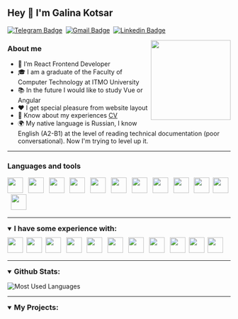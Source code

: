 ## Hey 🔷 I'm Galina Kotsar

[![Telegram Badge](https://img.shields.io/badge/-Telegram-306177?style=flat-square&logo=Telegram&logoColor=white)](https://t.me/g_kotsar)&#8287;
[![Gmail Badge](https://img.shields.io/badge/Gmail-306177?style=flat-square&logo=gmail&logoColor=white)](mailto:galiaprijimova@gmail.com)&#8287;
[![Linkedin Badge](https://img.shields.io/badge/-LinkedIn-306177?style=flat-square&logo=Linkedin&logoColor=white)](https://www.linkedin.com/in/galina-kotsar-6b1a24234/)

<img align='right' src="https://media.giphy.com/media/YPQ62IX4xd60xJDaBu/giphy.gif" width="180">

### About me
- 🌱 I’m React Frontend Developer
- 🎓 I am a graduate of the Faculty of Computer Technology at ITMO University
- 📚 In the future I would like to study Vue or Angular
- ❤️ I get special pleasure from website layout
- 📄 Know about my experiences [CV](cv-link)
- 🌍 My native language is Russian, I know English (A2-B1) at the level of reading technical documentation (poor conversational). Now I'm trying to level up it.

---
### Languages and tools
<div>
    <a title="React" margin="0 10 0 0">
        <img  height="35" width="35" src="https://cdn.jsdelivr.net/gh/devicons/devicon/icons/react/react-original-wordmark.svg" />
    </a>&#8287;
    <a title="Redux">
        <img  height="35" width="35" src="https://cdn.jsdelivr.net/gh/devicons/devicon/icons/redux/redux-original.svg" />
    </a>&#8287;
    <a title="Ant design">
        <img src="https://avatars1.githubusercontent.com/u/12101536?s=200&v=4" width="35" />
    </a>&#8287;
    <a title="Ant Design Charts">
        <img height="35" width="35" src ="https://avatars.githubusercontent.com/u/19199542?s=200&v=4">
    </a>&#8287;
    <a title="TypeScript">
        <img  height="35" width="35" src="https://cdn.jsdelivr.net/gh/devicons/devicon/icons/typescript/typescript-plain.svg" />
    </a>&#8287;
    <a title="JavaScript">
        <img  height="35" width="35" src="https://cdn.jsdelivr.net/gh/devicons/devicon/icons/javascript/javascript-plain.svg" />
    </a>&#8287;
    <a title="HTML 5">
        <img  height="35" width="35" src="https://cdn.jsdelivr.net/gh/devicons/devicon/icons/html5/html5-plain-wordmark.svg" />
    </a>&#8287;
    <a title="CSS 3">
        <img  height="35" width="35" src="https://cdn.jsdelivr.net/gh/devicons/devicon/icons/css3/css3-plain-wordmark.svg" />
    </a>&#8287;
    <a title="Git">
        <img  height="35" width="35" src="https://cdn.jsdelivr.net/gh/devicons/devicon/icons/git/git-plain.svg" />
    </a>&#8287;
    <a title="Webpack"><img width="35" height="35" src="https://cdn.jsdelivr.net/gh/devicons/devicon/icons/webpack/webpack-plain.svg" /></a>&#8287;
    <a title="Sass">
        <img  height="35" width="35" src="https://cdn.jsdelivr.net/gh/devicons/devicon/icons/sass/sass-original.svg" />
    </a>&#8287;
    <a title="Figma">
        <img  height="35" width="35" src="https://cdn.jsdelivr.net/gh/devicons/devicon/icons/figma/figma-original.svg" />
    </a>&#8287;
</div>

---

<details open>
    <summary style="margin-bottom:10px"><h3 style="display:inline;">I have some experience with:</h3></summary>
    <div>
        <a title="Pyhton"><img width="35" height="35" src="https://cdn.jsdelivr.net/gh/devicons/devicon/icons/python/python-original.svg"/></a>&#8287;
        <a title="Php"><img width="35" height="35" src="https://cdn.jsdelivr.net/gh/devicons/devicon/icons/php/php-plain.svg"/></a>&#8287;
        <a title="Bootstrap">
            <img width="35" height="35" src="https://cdn.jsdelivr.net/gh/devicons/devicon/icons/bootstrap/bootstrap-plain.svg" />
        </a>&#8287;
        <a title="Gulp">
            <img  height="35" width="35" src="https://cdn.jsdelivr.net/gh/devicons/devicon/icons/gulp/gulp-plain.svg" />
        </a>&#8287;
        <a title="Grunt">
            <img  width="35" height="35" src="https://cdn.jsdelivr.net/gh/devicons/devicon/icons/grunt/grunt-original.svg" />
        </a>&#8287;
        <a title="Less">
            <img  height="35" width="35" src="https://cdn.jsdelivr.net/gh/devicons/devicon/icons/less/less-plain-wordmark.svg" />
        </a>&#8287;
        <a title="Photoshop">
            <img  height="35" width="35" src="https://cdn.jsdelivr.net/gh/devicons/devicon/icons/photoshop/photoshop-line.svg" />
        </a>&#8287;
        <a title="Illustrator">
            <img  height="35" width="35" src="https://cdn.jsdelivr.net/gh/devicons/devicon/icons/illustrator/illustrator-line.svg" />
        </a>&#8287;
        <a title="Drupal"><img width="35" height="35" src="https://cdn.jsdelivr.net/gh/devicons/devicon/icons/drupal/drupal-original.svg"/></a>&#8287;
        <a title="Wordpress"><img width="35" height="35" src="https://cdn.jsdelivr.net/gh/devicons/devicon/icons/wordpress/wordpress-plain.svg"/></a>&#8287;
        <a title="d3.js"><img width="35" height="35" src="https://cdn.jsdelivr.net/gh/devicons/devicon/icons/d3js/d3js-original.svg"/></a>&#8287;
        <!--<a title=""><img width="35" height="35" src=""/></a>
        <a title=""><img width="35" height="35" src=""/></a> -->
    </div>
</details>

---

<details open>
    <summary style="margin-bottom:15px">
        <h3 style="display:inline;">Github Stats:</h3>
    </summary>
    <div>

![Most Used Languages](https://github-readme-stats.vercel.app/api/top-langs/?username=PrijGalina&layout=compact&theme=vision-friendly-dark&bg_color=0d1117)
    </div>
</details>

---

<details open>
    <summary style="margin-bottom:15px"><h3 style="display:inline;">My Projects:</h3></summary>
    <div>
    </div>
</details>

